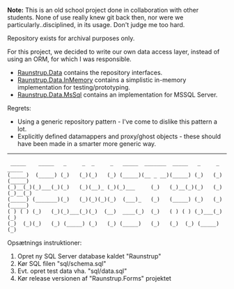 **Note:** This is an old school project done in collaboration with other students. None of use really knew git back then, nor were we particularly..disciplined, in its usage. Don't judge me too hard.

Repository exists for archival purposes only.

For this project, we decided to write our own data access layer, instead of using an ORM, for which I was responsible.

* [Raunstrup.Data](Raunstrup/Raunstrup.Data/) contains the repository interfaces.
* [Raunstrup.Data.InMemory](Raunstrup/Raunstrup.Data.InMemory/) contains a simplistic in-memory implementation for testing/prototyping.
* [Raunstrup.Data.MsSql](Raunstrup/Raunstrup.Data.MsSql/) contains an implementation for MSSQL Server.

Regrets:

* Using a generic repository pattern - I've come to dislike this pattern a lot.
* Explicitly defined datamappers and proxy/ghost objects - these should have been made in a smarter more generic way.

---

```
 _____    _____   _     _  _     _   _____  _______  _____   _     _  _____   
(_____)  (_____) (_)   (_)(_)   (_) (_____)(__ _ __)(_____) (_)   (_)(_____)  
(_)__(_)(_)___(_)(_)   (_)(__)_ (_)(_)___     (_)   (_)__(_)(_)   (_)(_)__(_) 
(_____) (_______)(_)   (_)(_)(_)(_)  (___)_   (_)   (_____) (_)   (_)(_____)  
( ) ( ) (_)   (_)(_)___(_)(_)  (__)  ____(_)  (_)   ( ) ( ) (_)___(_)(_)      
(_)  (_)(_)   (_) (_____) (_)   (_) (_____)   (_)   (_)  (_) (_____) (_)   
```

Opsætnings instruktioner:

1. Opret ny SQL Server database kaldet "Raunstrup"
2. Kør SQL filen "sql/schema.sql"
3. Evt. opret test data vha. "sql/data.sql"
4. Kør release versionen af "Raunstrup.Forms" projektet
